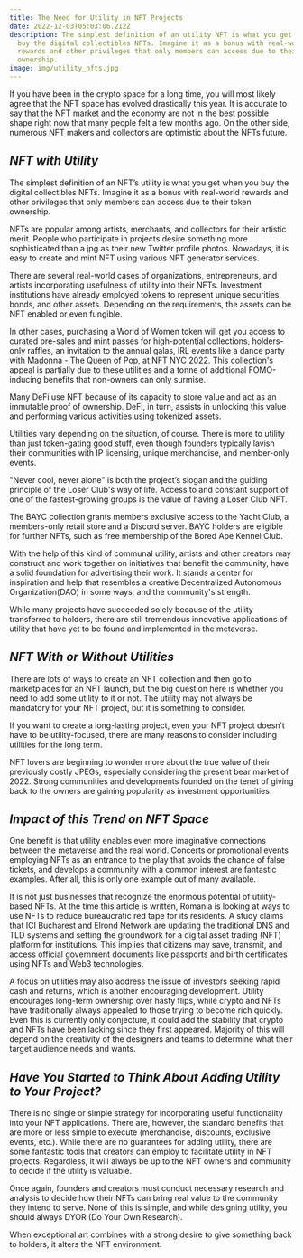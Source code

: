 ```yaml
---
title: The Need for Utility in NFT Projects
date: 2022-12-03T05:03:06.212Z
description: The simplest definition of an utility NFT is what you get when you
  buy the digital collectibles NFTs. Imagine it as a bonus with real-world
  rewards and other privileges that only members can access due to their token
  ownership.
image: img/utility_nfts.jpg
---
```

If you have been in the crypto space for a long time, you will most likely agree that the NFT space has evolved drastically this year. It is accurate to say that the NFT market and the economy are not in the best possible shape right now that many people felt a few months ago. On the other side, numerous NFT makers and collectors are optimistic about the NFTs future.

## ***NFT with Utility*** 

The simplest definition of an NFT’s utility is what you get when you buy the digital collectibles NFTs. Imagine it as a bonus with real-world rewards and other privileges that only members can access due to their token ownership. 

NFTs are popular among artists, merchants, and collectors for their artistic merit. People who participate in projects desire something more sophisticated than a jpg as their new Twitter profile photos. Nowadays, it is easy to create and mint NFT using various NFT generator services. 

There are several real-world cases of organizations, entrepreneurs, and artists incorporating usefulness of utility into their NFTs. Investment institutions have already employed tokens to represent unique securities, bonds, and other assets. Depending on the requirements, the assets can be NFT enabled or even fungible.

In other cases, purchasing a World of Women token will get you access to curated pre-sales and mint passes for high-potential collections, holders-only raffles, an invitation to the annual galas, IRL events like a dance party with Madonna - The Queen of Pop, at NFT NYC 2022. This collection's appeal is partially due to these utilities and a tonne of additional FOMO-inducing benefits that non-owners can only surmise.

Many DeFi use NFT because of its capacity to store value and act as an immutable proof of ownership. DeFi, in turn, assists in unlocking this value and performing various activities using tokenized assets.

Utilities vary depending on the situation, of course. There is more to utility than just token-gating good stuff, even though founders typically lavish their communities with IP licensing, unique merchandise, and member-only events.

"Never cool, never alone" is both the project’s slogan and the guiding principle of the Loser Club's way of life. Access to and constant support of one of the fastest-growing groups is the value of having a Loser Club NFT.

The BAYC collection grants members exclusive access to the Yacht Club,  a members-only retail store and a Discord server. BAYC holders are eligible for further NFTs, such as free membership of the Bored Ape Kennel Club.

With the help of this kind of communal utility, artists and other creators may construct and work together on initiatives that benefit the community, have a solid foundation for advertising their work. It stands a center for inspiration and help that resembles a creative Decentralized Autonomous Organization(DAO) in some ways, and the community's strength.

While many projects have succeeded solely because of the utility transferred to holders, there are still tremendous innovative applications of utility that have yet to be found and implemented in the metaverse.

## ***NFT With or Without Utilities*** 

There are lots of ways to create an NFT collection and then go to marketplaces for an NFT launch, but the big question here is whether you need to add some utility to it or not. The utility may not always be mandatory for your NFT project, but it is something to consider. 

If you want to create a long-lasting project, even your NFT project doesn’t have to be utility-focused, there are many reasons to consider  including utilities for the long term.

NFT lovers are beginning to wonder more about the true value of their previously costly JPEGs, especially considering the present bear market of 2022. Strong communities and developments founded on the tenet of giving back to the owners are gaining popularity as investment opportunities.

## ***Impact of this Trend on NFT Space***

One benefit is that utility enables even more imaginative connections between the metaverse and the real world. Concerts or promotional events employing NFTs as an entrance to the play that avoids the chance of false tickets, and develops a community with a common interest are fantastic examples. After all, this is only one example out of many available.

It is not just businesses that recognize the enormous potential of utility-based NFTs. At the time this article is written, Romania is looking at ways to use NFTs to reduce bureaucratic red tape for its residents. A study claims that ICI Bucharest and Elrond Network are updating the traditional DNS and TLD systems and setting the groundwork for a digital asset trading (NFT) platform for institutions. This implies that citizens may save, transmit, and access official government documents like passports and birth certificates using NFTs and Web3 technologies.

A focus on utilities may also address the issue of investors seeking rapid cash and returns, which is another encouraging development. Utility encourages long-term ownership over hasty flips, while crypto and NFTs have traditionally always appealed to those trying to become rich quickly. Even this is currently only conjecture, it could add the stability that crypto and NFTs have been lacking since they first appeared. Majority of this will depend on the creativity of the designers and teams to determine what their target audience needs and wants.

## ***Have You Started to Think About Adding Utility to Your Project?***

There is no single or simple strategy for incorporating useful functionality into your NFT applications. There are, however, the standard benefits that are more or less simple to execute (merchandise, discounts, exclusive events, etc.). While there are no guarantees for adding utility, there are some fantastic tools that creators can employ to facilitate utility in NFT projects. Regardless, it will always be up to the NFT owners and community to decide if the utility is valuable.

Once again, founders and creators must conduct necessary research and analysis to decide how their NFTs can bring real value to the community they intend to serve. None of this is simple, and while designing utility, you should always DYOR (Do Your Own Research). 

When exceptional art combines with a strong desire to give something back to holders, it alters the NFT environment.